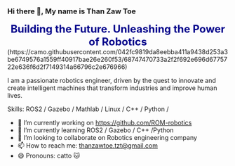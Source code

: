 ### Hi there 👋, My name is Than Zaw Toe
<!DOCTYPE html>
<html>
<head>
  <title>Building the Future - Robotics Quote</title>
  <style>
    .quote {
      font-size: 24px;
      font-weight: bold;
      text-align: center;
      color: darkblue;
      position: relative;
      animation: fadeInOut 3s infinite;
    }

    @keyframes fadeInOut {
      0% { opacity: 0; }
      50% { opacity: 1; }
      100% { opacity: 0; }
    }
  </style>
</head>
<body>
  <div class="quote">Building the Future. Unleashing the Power of Robotics</div>
</body>
</html>
(https://camo.githubusercontent.com/042fc9819da8eebba411a9438d253a3be6749576a1559ff40917bae26e260f53/68747470733a2f2f692e696d6775722e636f6d2f7149314a66796c2e676966)

I am a passionate robotics engineer, driven by the quest to innovate and create intelligent machines that transform industries and improve human lives.

Skills: ROS2 / Gazebo / Mathlab / Linux / C++ / Python /

- 🔭 I’m currently working on https://github.com/ROM-robotics 
- 🌱 I’m currently learning ROS2 / Gazebo / C++ /Python  
- 👯 I’m looking to collaborate on Robotics engineering company 
- 📫 How to reach me: thanzawtoe.tzt@gmail.com 
- 😄 Pronouns: catto 🐱 




